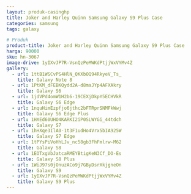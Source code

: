 ```yaml
---
layout: produk-casinghp
title: Joker and Harley Quinn Samsung Galaxy S9 Plus Case
categories: samsung
tags: galaxy

# Produk
product-title: Joker and Harley Quinn Samsung Galaxy S9 Plus Case
harga: 90000
sku: hn-3067
image-drive: 1yIXvJP7R-VsnQzPeMWKdPtjjWxVYMv4Z
gallery:
  - url: 1ttB1WSCvPS4HlN_QKXbOQ94RkyeV_Ts_
    title: Galaxy Note 8
  - url: 1PtKM_dFEBKQydd2A-d8maJYp4AFXAkry
    title: Galaxy S6
  - url: 1jdVPd4omW1H2b6-19CEXjDkpY5ECHVkR
    title: Galaxy S6 Edge
  - url: 1nquHimEzpfjo6jthc2bFTRprSNMFkWwj
    title: Galaxy S6 Edge Plus
  - url: 1HXEd60UHO4KARKI2iP0SLWYGi_44tdch
    title: Galaxy S7
  - url: 1hHXqe3IlA0-1t3F1udHo4Vrx5bIA925W
    title: Galaxy S7 Edge
  - url: 1tPYsPiVoHhLJv_nc58gb3FhFmlrw-M62
    title: Galaxy S8
  - url: 1EOTxgVbJatcaRMEYBtigKeN3Cf_DO-Es
    title: Galaxy S8 Plus
  - url: 1WiJ97s0jOnuzACo9j7GByDsrXkjgneOn
    title: Galaxy S9
  - url: 1yIXvJP7R-VsnQzPeMWKdPtjjWxVYMv4Z
    title: Galaxy S9 Plus
---
```

